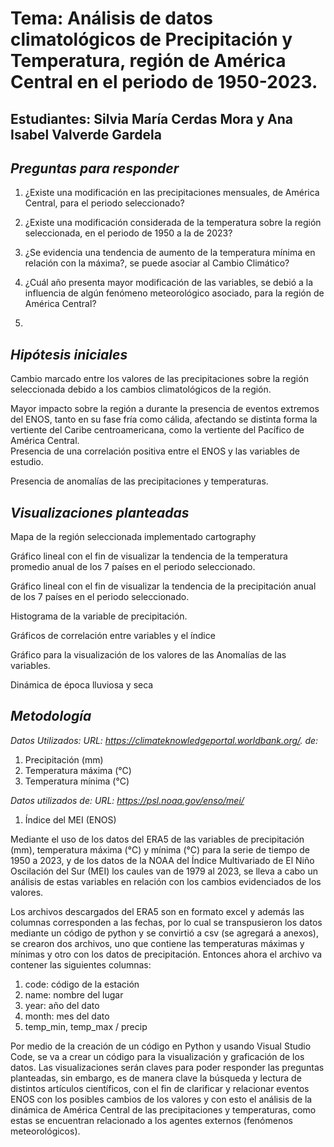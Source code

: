 #  Tema: Análisis de datos climatológicos de Precipitación y Temperatura, región de América Central en el periodo de 1950-2023.   
## Estudiantes: Silvia María Cerdas Mora y Ana Isabel Valverde Gardela  

## *Preguntas para responder*  

1. ¿Existe una modificación en las precipitaciones mensuales, de América Central, para el periodo seleccionado? 

2. ¿Existe una modificación considerada de la temperatura sobre la región seleccionada, en el periodo de 1950 a la de 2023? 

3. ¿Se evidencia una tendencia de aumento de la temperatura mínima en relación con la máxima?, se puede asociar al Cambio Climático? 

4. ¿Cuál año presenta mayor modificación de las variables, se debió a la influencia de algún fenómeno meteorológico asociado, para la región de América Central?
5. 


## *Hipótesis iniciales*
Cambio marcado entre los valores de las precipitaciones sobre la región seleccionada debido a los cambios climatológicos de la región. 
  
Mayor impacto sobre la región a durante la presencia de eventos extremos del ENOS, tanto en su fase fría como cálida, afectando se distinta forma la vertiente del Caribe centroamericana, como la vertiente del Pacífico de América Central.  
Presencia de una correlación positiva entre el ENOS y las variables de estudio.  

Presencia de anomalías de las precipitaciones y temperaturas. 

## *Visualizaciones planteadas* 

Mapa de la región seleccionada implementado cartography  

Gráfico lineal con el fin de visualizar la tendencia de la temperatura promedio anual de los 7 países en el periodo seleccionado.  

Gráfico lineal con el fin de visualizar la tendencia de la precipitación anual de los 7 países en el periodo seleccionado. 

Histograma de la variable de precipitación. 

Gráficos de correlación entre variables y el índice  

Gráfico para la visualización de los valores de las Anomalías de las variables. 

Dinámica de época lluviosa y seca  

## *Metodología* 
*Datos Utilizados: URL: https://climateknowledgeportal.worldbank.org/. de:*

1. Precipitación (mm) 
2. Temperatura máxima (°C) 
3. Temperatura mínima (°C)

*Datos utilizados de: URL: https://psl.noaa.gov/enso/mei/*

1. Índice del MEI (ENOS) 

Mediante el uso de los datos del ERA5 de las variables de precipitación (mm), temperatura máxima (°C) y mínima (°C) para la serie de tiempo de 1950 a 2023, y de los datos de la NOAA del Índice Multivariado de El Niño Oscilación del Sur (MEI) los caules van de 1979 al 2023, se lleva a cabo un análisis de estas variables en relación con los cambios evidenciados de los valores.  

Los archivos descargados del ERA5 son en formato excel y además las columnas corresponden a las fechas, por lo cual se transpusieron los datos mediante un código de python y se convirtió a csv (se agregará a anexos), se crearon dos archivos, uno que contiene las temperaturas máximas y mínimas y otro con los datos de precipitación. Entonces ahora el archivo va contener las siguientes columnas:
1. code: código de la estación
2. name: nombre del lugar
3. year: año del dato
4. month: mes del dato
5. temp_min, temp_max / precip

Por medio de la creación de un código en Python y usando Visual Studio Code, se va a crear un código para la visualización y graficación de los datos. Las visualizaciones serán claves para poder responder las preguntas planteadas, sin embargo, es de manera clave la búsqueda y lectura de distintos artículos científicos, con el fin de clarificar y relacionar eventos ENOS con los posibles cambios de los valores y con esto el análisis de la dinámica de América Central de las precipitaciones y temperaturas, como estas se encuentran relacionado a los agentes externos (fenómenos meteorológicos). 
